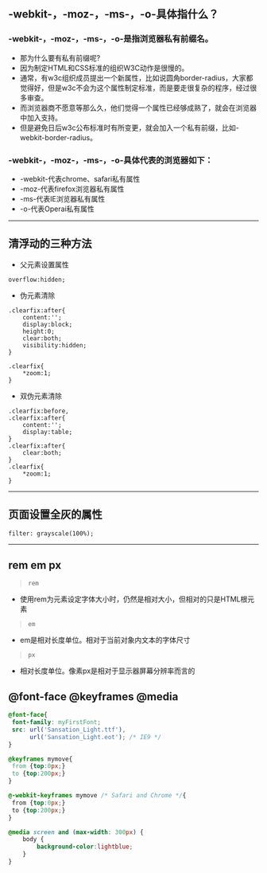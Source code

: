 ## -webkit-，-moz-，-ms-，-o-具体指什么？
### -webkit-，-moz-，-ms-，-o-是指浏览器私有前缀名。

 - 那为什么要有私有前缀呢?  
 - 因为制定HTML和CSS标准的组织W3C动作是很慢的。  
 - 通常，有w3c组织成员提出一个新属性，比如说圆角border-radius，大家都觉得好，但是w3c不会为这个属性制定标准，而是要走很复杂的程序，经过很多审查。  
 - 而浏览器商不愿意等那么久，他们觉得一个属性已经够成熟了，就会在浏览器中加入支持。  
 - 但是避免日后w3c公布标准时有所变更，就会加入一个私有前缀，比如-webkit-border-radius。  

### -webkit-，-moz-，-ms-，-o-具体代表的浏览器如下：
- -webkit-代表chrome、safari私有属性
- -moz-代表firefox浏览器私有属性
- -ms-代表IE浏览器私有属性
- -o-代表Operai私有属性

***

## 清浮动的三种方法
- 父元素设置属性
```
overflow:hidden;
```
- 伪元素清除
```
.clearfix:after{
    content:'';
    display:block;
    height:0;
    clear:both;
    visibility:hidden;
}

.clearfix{
    *zoom:1;
}
```
- 双伪元素清除
```
.clearfix:before,
.clearfix:after{
    content:'';
    display:table;
}
.clearfix:after{
    clear:both;
}
.clearfix{
    *zoom:1;
}
```

***

## 页面设置全灰的属性
```
filter: grayscale(100%);
```

***

## rem em px
> `rem`
 - 使用rem为元素设定字体大小时，仍然是相对大小，但相对的只是HTML根元素
> `em`
 - em是相对长度单位。相对于当前对象内文本的字体尺寸
> `px`
 - 相对长度单位。像素px是相对于显示器屏幕分辨率而言的

## @font-face @keyframes @media

```css
@font-face{
 font-family: myFirstFont;
 src: url('Sansation_Light.ttf'),
      url('Sansation_Light.eot'); /* IE9 */
}
```

```css
@keyframes mymove{
 from {top:0px;}
 to {top:200px;}
}

@-webkit-keyframes mymove /* Safari and Chrome */{
 from {top:0px;}
 to {top:200px;}
}
```
```css
@media screen and (max-width: 300px) {
    body {
        background-color:lightblue;
    }
}
```

